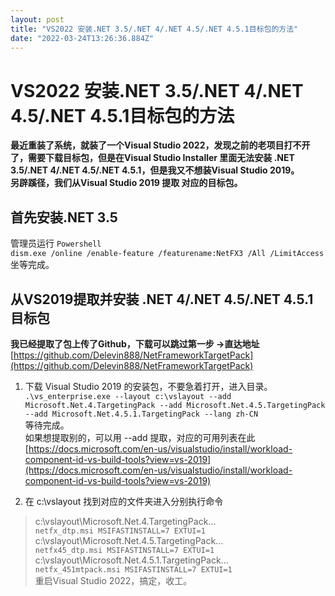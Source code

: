 ```yaml
---
layout: post
title: "VS2022 安装.NET 3.5/.NET 4/.NET 4.5/.NET 4.5.1目标包的方法"
date: "2022-03-24T13:26:36.884Z"
---
```

VS2022 安装.NET 3.5/.NET 4/.NET 4.5/.NET 4.5.1目标包的方法
==================================================

**最近重装了系统，就装了一个Visual Studio 2022，发现之前的老项目打不开了，需要下载目标包，但是在Visual Studio Installer 里面无法安装 .NET 3.5/.NET 4/.NET 4.5/.NET 4.5.1，但是我又不想装Visual Studio 2019。  
另辟蹊径，我们从Visual Studio 2019 提取 对应的目标包。**

首先安装.NET 3.5
------------

管理员运行 `Powershell`  
`dism.exe /online /enable-feature /featurename:NetFX3 /All /LimitAccess`  
坐等完成。

从VS2019提取并安装 .NET 4/.NET 4.5/.NET 4.5.1 目标包
-------------------------------------------

**我已经提取了包上传了Github，下载可以跳过第一步 →直达地址** [https://github.com/Delevin888/NetFrameworkTargetPack](https://github.com/Delevin888/NetFrameworkTargetPack)

1.  下载 Visual Studio 2019 的安装包，不要急着打开，进入目录。  
    `.\vs_enterprise.exe --layout c:\vslayout --add Microsoft.Net.4.TargetingPack --add Microsoft.Net.4.5.TargetingPack --add Microsoft.Net.4.5.1.TargetingPack --lang zh-CN`  
    等待完成。  
    如果想提取别的，可以用 --add 提取，对应的可用列表在此  
    [https://docs.microsoft.com/en-us/visualstudio/install/workload-component-id-vs-build-tools?view=vs-2019](https://docs.microsoft.com/en-us/visualstudio/install/workload-component-id-vs-build-tools?view=vs-2019)
    
2.  在 c:\\vslayout 找到对应的文件夹进入分别执行命令
    

> c:\\vslayout\\Microsoft.Net.4.TargetingPack...  
> `netfx_dtp.msi MSIFASTINSTALL=7 EXTUI=1`  
> c:\\vslayout\\Microsoft.Net.4.5.TargetingPack...  
> `netfx45_dtp.msi MSIFASTINSTALL=7 EXTUI=1`  
> c:\\vslayout\\Microsoft.Net.4.5.1.TargetingPack...  
> `netfx_451mtpack.msi MSIFASTINSTALL=7 EXTUI=1`  
> 重启Visual Studio 2022，搞定，收工。